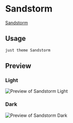 # Sandstorm

[Sandstorm](https://github.com/jaysan0)

## Usage

```bash
just theme Sandstorm
```

## Preview

### Light

![Preview of Sandstorm Light](preview-light.png)

### Dark

![Preview of Sandstorm Dark](preview-dark.png)
